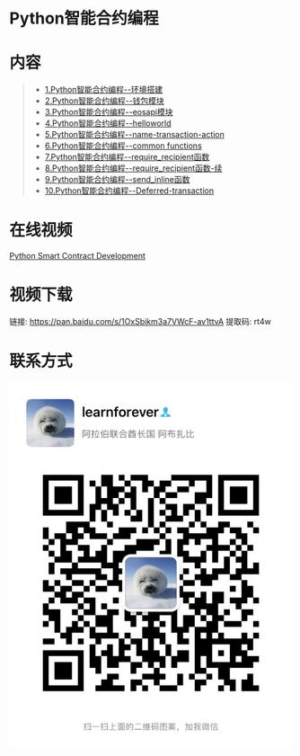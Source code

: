# Python智能合约编程

# 内容

> - [1.Python智能合约编程--环境搭建](01.Python-Smart-Contract-Development--Environment.ipynb)
> - [2.Python智能合约编程--钱包模块](02.Python-Smart-Contract-Development--Wallet.ipynb)
> - [3.Python智能合约编程--eosapi模块](03.Python-Smart-Contract-Development--eosapi.ipynb)
> - [4.Python智能合约编程--helloworld](04.Python-Smart-Contract-Development--helloworld.ipynb)
> - [5.Python智能合约编程--name-transaction-action](05.Python-Smart-Contract-Development--name-transaction-action.ipynb)
> - [6.Python智能合约编程--common functions](06.Python-Smart-Contract-Development--Common-functions.ipynb)
> - [7.Python智能合约编程--require_recipient函数](07.Python-Smart-Contract-Development--require_recipient.ipynb)
> - [8.Python智能合约编程--require_recipient函数-续](008.Python-Smart-Contract-Development--require_recipient-2.ipynb)
> - [9.Python智能合约编程--send_inline函数](09.Python-Smart-Contract-Development--send_inline.ipynb)
> - [10.Python智能合约编程--Deferred-transaction](10.Python-Smart-Contract-Development--Deferred-transaction.ipynb)


# 在线视频

[Python Smart Contract Development](https://www.youtube.com/watch?v=pEj6Mikt7mE&list=PLdU-2LVoFXHS5KSUwTCIya9GAiJ7BRXhf)


# 视频下载
链接: https://pan.baidu.com/s/1OxSbikm3a7VWcF-av1ttvA
提取码: rt4w

# 联系方式
![](images/IMG_1056.JPG)
